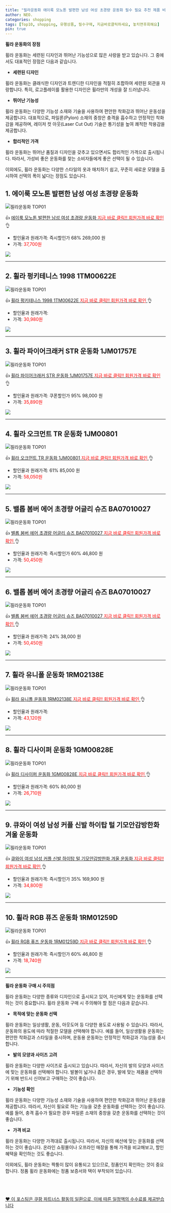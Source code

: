 ```yaml
---
title: "필라운동화 에이룩 모노톤 발편한 남성 여성 초경량 운동화 필수 필요 추천 제품 비교 최저 가격 비교 장점 구매 후기 구매평"
author: NEO.
categories: shopping
tags: [Top10, shopping, 유행상품, 필수구매, 지금바로클릭하세요, 놓치면후회해요]
pin: true
---
```

**휠라 운동화의 장점**

휠라 운동화는 세련된 디자인과 뛰어난 기능성으로 많은 사랑을 받고 있습니다. 그 중에서도 대표적인 장점은 다음과 같습니다.

* **세련된 디자인**

휠라 운동화는 클래식한 디자인과 트렌디한 디자인을 적절히 조합하여 세련된 외관을 자랑합니다. 특히, 로고플레이를 활용한 디자인은 휠라만의 개성을 잘 드러냅니다.

* **뛰어난 기능성**

휠라 운동화는 다양한 기능성 소재와 기술을 사용하여 편안한 착화감과 뛰어난 운동성을 제공합니다. 대표적으로, 파일론(Pylon) 소재의 중창은 충격을 흡수하고 안정적인 착화감을 제공하며, 레이저 컷 아웃(Laser Cut Out) 기술은 통기성을 높여 쾌적한 착용감을 제공합니다.

* **합리적인 가격**

휠라 운동화는 뛰어난 품질과 디자인을 갖추고 있으면서도 합리적인 가격으로 출시됩니다. 따라서, 가성비 좋은 운동화를 찾는 소비자들에게 좋은 선택이 될 수 있습니다.

이외에도, 휠라 운동화는 다양한 스타일의 옷과 매치하기 쉽고, 꾸준히 새로운 모델을 출시하여 선택의 폭이 넓다는 장점도 있습니다.

   

## 1. 에이룩 모노톤 발편한 남성 여성 초경량 운동화

![필라운동화 TOP01](https://thumbnail6.coupangcdn.com/thumbnails/remote/490x490ex/image/retail/images/7182952298611202-f4368f0f-ee04-4265-9340-f2da70d28be6.jpg)


👍 [에이룩 모노톤 발편한 남성 여성 초경량 운동화 <font color=red> 지금 바로 클릭!! 회원가격 바로 확인 </font> ](https://link.coupang.com/re/AFFSDP?lptag=AF3617701&subid=GithubCoopas&pageKey=6654450152&traceid=V0-153&itemId=15257547371&vendorItemId=82478188132) 👌 


- 할인율과 원래가격: 즉시할인가 68%  269,000   원
- 가격: <span style='color:red'>37,700원</span>

[![](/discount_price.png)](https://link.coupang.com/re/AFFSDP?lptag=AF3617701&subid=GithubCoopas&pageKey=6654450152&traceid=V0-153&itemId=15257547371&vendorItemId=82478188132)

---


   

## 2. 휠라 펑키테니스 1998 1TM00622E

![필라운동화 TOP01](https://thumbnail6.coupangcdn.com/thumbnails/remote/490x490ex/image/rs_quotation_api/pro4nxti/81bc62bb532b4e2da8c77590dcc1d23f.jpg)


👍 [휠라 펑키테니스 1998 1TM00622E <font color=red> 지금 바로 클릭!! 회원가격 바로 확인 </font> ](https://link.coupang.com/re/AFFSDP?lptag=AF3617701&subid=GithubCoopas&pageKey=6331037089&traceid=V0-153&itemId=13065433162&vendorItemId=80327982052) 👌 


- 할인율과 원래가격: 
- 가격: <span style='color:red'>30,980원</span>

[![](/discount_price.png)](https://link.coupang.com/re/AFFSDP?lptag=AF3617701&subid=GithubCoopas&pageKey=6331037089&traceid=V0-153&itemId=13065433162&vendorItemId=80327982052)

---


   

## 3. 휠라 파이어크래커 STR 운동화 1JM01757E

![필라운동화 TOP01](https://thumbnail8.coupangcdn.com/thumbnails/remote/490x490ex/image/retail/images/4112020119613893-45b767b5-b762-4265-bd1f-7ddd1273f278.jpg)


👍 [휠라 파이어크래커 STR 운동화 1JM01757E <font color=red> 지금 바로 클릭!! 회원가격 바로 확인 </font> ](https://link.coupang.com/re/AFFSDP?lptag=AF3617701&subid=GithubCoopas&pageKey=6427583265&traceid=V0-153&itemId=13856600850&vendorItemId=81106598349) 👌 


- 할인율과 원래가격: 쿠폰할인가 95%  98,000   원
- 가격: <span style='color:red'>35,890원</span>

[![](/discount_price.png)](https://link.coupang.com/re/AFFSDP?lptag=AF3617701&subid=GithubCoopas&pageKey=6427583265&traceid=V0-153&itemId=13856600850&vendorItemId=81106598349)

---


   

## 4. 휠라 오크먼트 TR 운동화 1JM00801

![필라운동화 TOP01](https://thumbnail7.coupangcdn.com/thumbnails/remote/490x490ex/image/retail/images/2812499353722484-3172662b-4199-44fe-b38d-8e38efda975a.JPG)


👍 [휠라 오크먼트 TR 운동화 1JM00801 <font color=red> 지금 바로 클릭!! 회원가격 바로 확인 </font> ](https://link.coupang.com/re/AFFSDP?lptag=AF3617701&subid=GithubCoopas&pageKey=1343373066&traceid=V0-153&itemId=13235783375&vendorItemId=80493846550) 👌 


- 할인율과 원래가격: 61%  85,000   원
- 가격: <span style='color:red'>58,050원</span>

[![](/discount_price.png)](https://link.coupang.com/re/AFFSDP?lptag=AF3617701&subid=GithubCoopas&pageKey=1343373066&traceid=V0-153&itemId=13235783375&vendorItemId=80493846550)

---


   

## 5. 밸롭 봄버 에어 초경량 어글리 슈즈 BA07010027

![필라운동화 TOP01](https://thumbnail8.coupangcdn.com/thumbnails/remote/490x490ex/image/retail/images/2020/08/21/20/7/a36a5162-4f47-468b-b81a-e1ccdf091de2.jpg)


👍 [밸롭 봄버 에어 초경량 어글리 슈즈 BA07010027 <font color=red> 지금 바로 클릭!! 회원가격 바로 확인 </font> ](https://link.coupang.com/re/AFFSDP?lptag=AF3617701&subid=GithubCoopas&pageKey=1987806335&traceid=V0-153&itemId=3382110572&vendorItemId=71368762848) 👌 


- 할인율과 원래가격: 즉시할인가 60%  46,800   원
- 가격: <span style='color:red'>50,450원</span>

[![](/discount_price.png)](https://link.coupang.com/re/AFFSDP?lptag=AF3617701&subid=GithubCoopas&pageKey=1987806335&traceid=V0-153&itemId=3382110572&vendorItemId=71368762848)

---


   

## 6. 밸롭 봄버 에어 초경량 어글리 슈즈 BA07010027

![필라운동화 TOP01](https://thumbnail9.coupangcdn.com/thumbnails/remote/490x490ex/image/retail/images/2020/08/21/20/3/6e9319d0-4335-4ca0-a7b1-669d8b4e9409.jpg)


👍 [밸롭 봄버 에어 초경량 어글리 슈즈 BA07010027 <font color=red> 지금 바로 클릭!! 회원가격 바로 확인 </font> ](https://link.coupang.com/re/AFFSDP?lptag=AF3617701&subid=GithubCoopas&pageKey=1987806335&traceid=V0-153&itemId=3382110587&vendorItemId=71368762961) 👌 


- 할인율과 원래가격: 24%  38,000   원
- 가격: <span style='color:red'>50,450원</span>

[![](/discount_price.png)](https://link.coupang.com/re/AFFSDP?lptag=AF3617701&subid=GithubCoopas&pageKey=1987806335&traceid=V0-153&itemId=3382110587&vendorItemId=71368762961)

---


   

## 7. 휠라 유니폴 운동화 1RM02138E

![필라운동화 TOP01](https://thumbnail6.coupangcdn.com/thumbnails/remote/490x490ex/image/retail/images/2806700652026518-859820aa-0ebe-40cd-bfc8-487c225148d5.jpg)


👍 [휠라 유니폴 운동화 1RM02138E <font color=red> 지금 바로 클릭!! 회원가격 바로 확인 </font> ](https://link.coupang.com/re/AFFSDP?lptag=AF3617701&subid=GithubCoopas&pageKey=6427582603&traceid=V0-153&itemId=13856597727&vendorItemId=81106594954) 👌 


- 할인율과 원래가격: 
- 가격: <span style='color:red'>43,120원</span>

[![](/discount_price.png)](https://link.coupang.com/re/AFFSDP?lptag=AF3617701&subid=GithubCoopas&pageKey=6427582603&traceid=V0-153&itemId=13856597727&vendorItemId=81106594954)

---


   

## 8. 휠라 디사이퍼 운동화 1GM00828E

![필라운동화 TOP01](https://thumbnail10.coupangcdn.com/thumbnails/remote/490x490ex/image/retail/images/2022/01/26/14/1/13113d9c-30de-4818-bfb5-1899c4a99a3a.jpg)


👍 [휠라 디사이퍼 운동화 1GM00828E <font color=red> 지금 바로 클릭!! 회원가격 바로 확인 </font> ](https://link.coupang.com/re/AFFSDP?lptag=AF3617701&subid=GithubCoopas&pageKey=6329223903&traceid=V0-153&itemId=13079776483&vendorItemId=80341390286) 👌 


- 할인율과 원래가격: 60%  80,000   원
- 가격: <span style='color:red'>26,710원</span>

[![](/discount_price.png)](https://link.coupang.com/re/AFFSDP?lptag=AF3617701&subid=GithubCoopas&pageKey=6329223903&traceid=V0-153&itemId=13079776483&vendorItemId=80341390286)

---


   

## 9. 큐와이 여성 남성 커플 신발 하이탑 털 기모안감방한화 겨울 운동화

![필라운동화 TOP01](https://thumbnail6.coupangcdn.com/thumbnails/remote/490x490ex/image/vendor_inventory/4ddc/b223fcc4b1a9ee75ce1dcde0fd0444d267dff4b647c6b5e232fbcfecd8a3.jpeg)


👍 [큐와이 여성 남성 커플 신발 하이탑 털 기모안감방한화 겨울 운동화 <font color=red> 지금 바로 클릭!! 회원가격 바로 확인 </font> ](https://link.coupang.com/re/AFFSDP?lptag=AF3617701&subid=GithubCoopas&pageKey=7721877942&traceid=V0-153&itemId=20726346709&vendorItemId=87797044205) 👌 


- 할인율과 원래가격: 즉시할인가 35%  169,900   원
- 가격: <span style='color:red'>34,800원</span>

[![](/discount_price.png)](https://link.coupang.com/re/AFFSDP?lptag=AF3617701&subid=GithubCoopas&pageKey=7721877942&traceid=V0-153&itemId=20726346709&vendorItemId=87797044205)

---


   

## 10. 휠라 RGB 퓨즈 운동화 1RM01259D

![필라운동화 TOP01](https://thumbnail9.coupangcdn.com/thumbnails/remote/490x490ex/image/rs_quotation_api/czkiwvhi/33193feed28e474886df9a8fd6d9bf14.jpg)


👍 [휠라 RGB 퓨즈 운동화 1RM01259D <font color=red> 지금 바로 클릭!! 회원가격 바로 확인 </font> ](https://link.coupang.com/re/AFFSDP?lptag=AF3617701&subid=GithubCoopas&pageKey=6329093451&traceid=V0-153&itemId=13242329457&vendorItemId=80500288895) 👌 


- 할인율과 원래가격: 즉시할인가 60%  46,800   원
- 가격: <span style='color:red'>18,740원</span>

[![](/discount_price.png)](https://link.coupang.com/re/AFFSDP?lptag=AF3617701&subid=GithubCoopas&pageKey=6329093451&traceid=V0-153&itemId=13242329457&vendorItemId=80500288895)

---
**휠라 운동화 구매 시 주의점**

휠라 운동화는 다양한 종류와 디자인으로 출시되고 있어, 자신에게 맞는 운동화를 선택하는 것이 중요합니다. 휠라 운동화 구매 시 주의해야 할 점은 다음과 같습니다.

* **목적에 맞는 운동화 선택**

휠라 운동화는 일상생활, 운동, 아웃도어 등 다양한 용도로 사용될 수 있습니다. 따라서, 운동화의 용도에 따라 적절한 모델을 선택해야 합니다. 예를 들어, 일상생활용 운동화는 편안한 착화감과 스타일을 중시하며, 운동용 운동화는 안정적인 착화감과 기능성을 중시합니다.

* **발의 모양과 사이즈 고려**

휠라 운동화는 다양한 사이즈로 출시되고 있습니다. 따라서, 자신의 발의 모양과 사이즈에 맞는 운동화를 선택해야 합니다. 발볼이 넓거나 좁은 경우, 발에 맞는 제품을 선택하기 위해 반드시 신어보고 구매하는 것이 좋습니다.

* **기능성 확인**

휠라 운동화는 다양한 기능성 소재와 기술을 사용하여 편안한 착화감과 뛰어난 운동성을 제공합니다. 따라서, 자신이 필요로 하는 기능을 갖춘 운동화를 선택하는 것이 좋습니다. 예를 들어, 충격 흡수가 필요한 경우 파일론 소재의 중창을 갖춘 운동화를 선택하는 것이 좋습니다.

* **가격 비교**

휠라 운동화는 다양한 가격대로 출시됩니다. 따라서, 자신의 예산에 맞는 운동화를 선택하는 것이 좋습니다. 온라인 쇼핑몰이나 오프라인 매장을 통해 가격을 비교해보고, 할인 혜택을 확인하는 것도 좋습니다.

이외에도, 휠라 운동화는 짝퉁이 많이 유통되고 있으므로, 정품인지 확인하는 것이 중요합니다. 정품 휠라 운동화에는 정품 보증서와 택이 부착되어 있습니다.<br><br><br><br><br> [ ❤  이 포스팅은 쿠팡 파트너스 활동의 일환으로, 이에 따른 일정액의 수수료를 제공받습니다](https://link.coupang.com/a/bcEFyh)